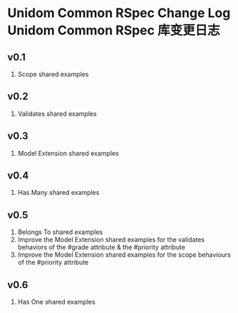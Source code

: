 # Unidom Common RSpec Change Log Unidom Common RSpec 库变更日志

## v0.1
1. Scope shared examples

## v0.2
1. Validates shared examples

## v0.3
1. Model Extension shared examples

## v0.4
1. Has Many shared examples

## v0.5
1. Belongs To shared examples
2. Improve the Model Extension shared examples for the validates behaviors of the #grade attribute & the #priority attribute
3. Improve the Model Extension shared examples for the scope behaviours of the #priority attribute

## v0.6
1. Has One shared examples
